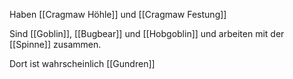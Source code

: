 Haben [[Cragmaw Höhle]] und [[Cragmaw Festung]]

Sind [[Goblin]], [[Bugbear]] und [[Hobgoblin]] und arbeiten mit der [[Spinne]] zusammen. 
 
Dort ist wahrscheinlich [[Gundren]]